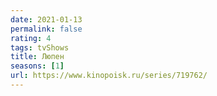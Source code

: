 ```yaml
---
date: 2021-01-13
permalink: false
rating: 4
tags: tvShows
title: Люпен
seasons: [1]
url: https://www.kinopoisk.ru/series/719762/
---
```

